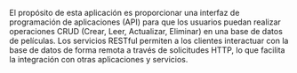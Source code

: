 El propósito de esta aplicación es proporcionar una interfaz de programación de aplicaciones (API) para que los usuarios puedan realizar operaciones CRUD (Crear, Leer, Actualizar, Eliminar) en una base de datos de películas. Los servicios RESTful permiten a los clientes interactuar con la base de datos de forma remota a través de solicitudes HTTP, lo que facilita la integración con otras aplicaciones y servicios.
